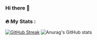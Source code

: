 ### Hi there 👋

### :fire: My Stats :

[![GitHub Streak](http://github-readme-streak-stats.herokuapp.com?user=somaye-beiranvand&theme=dark&background=000000)](https://git.io/streak-stats)
<img src="https://camo.githubusercontent.com/f0d32ba98f0e48fe11e932b0202b984cca8979619b4b8fb9fa9d406fc56b80bf/68747470733a2f2f6769746875622d726561646d652d73746174732e76657263656c2e6170702f6170693f757365726e616d653d44617669644d6f7267616465267468656d653d616c676f6c69612673686f775f69636f6e733d74727565" alt="Anurag's GitHub stats" data-canonical-src="https://github-readme-stats.vercel.app/api?username=somaye-beiranvand&amp;theme=algolia&amp;show_icons=true" style="max-width: 100%;">
